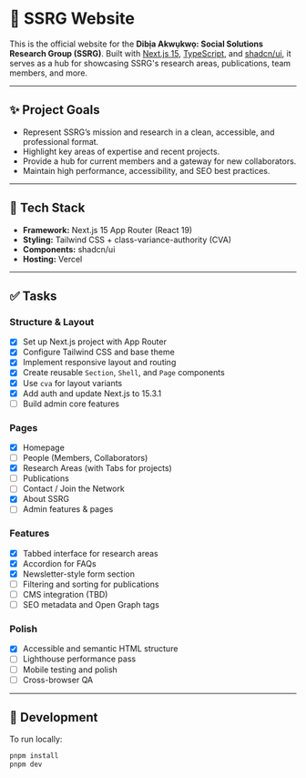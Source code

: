 # 🧠 SSRG Website

This is the official website for the **Dibịa Akwụkwọ: Social Solutions Research Group (SSRG)**. Built with [Next.js 15](https://nextjs.org/), [TypeScript](https://www.typescriptlang.org/), and [shadcn/ui](https://ui.shadcn.com/), it serves as a hub for showcasing SSRG's research areas, publications, team members, and more.

---

## ✨ Project Goals

- Represent SSRG’s mission and research in a clean, accessible, and professional format.
- Highlight key areas of expertise and recent projects.
- Provide a hub for current members and a gateway for new collaborators.
- Maintain high performance, accessibility, and SEO best practices.

---

## 🔧 Tech Stack

- **Framework:** Next.js 15 App Router (React 19)
- **Styling:** Tailwind CSS + class-variance-authority (CVA)
- **Components:** shadcn/ui
- **Hosting:** Vercel

---

## ✅ Tasks

### Structure & Layout

- [x] Set up Next.js project with App Router
- [x] Configure Tailwind CSS and base theme
- [x] Implement responsive layout and routing
- [x] Create reusable `Section`, `Shell`, and `Page` components
- [x] Use `cva` for layout variants
- [x] Add auth and update Next.js to 15.3.1
- [ ] Build admin core features

### Pages

- [x] Homepage
- [ ] People (Members, Collaborators)
- [x] Research Areas (with Tabs for projects)
- [ ] Publications
- [ ] Contact / Join the Network
- [x] About SSRG
- [ ] Admin features & pages

### Features

- [x] Tabbed interface for research areas
- [x] Accordion for FAQs
- [x] Newsletter-style form section
- [ ] Filtering and sorting for publications
- [ ] CMS integration (TBD)
- [ ] SEO metadata and Open Graph tags

### Polish

- [x] Accessible and semantic HTML structure
- [ ] Lighthouse performance pass
- [ ] Mobile testing and polish
- [ ] Cross-browser QA

---

## 🚧 Development

To run locally:

```bash
pnpm install
pnpm dev
```
